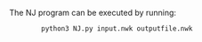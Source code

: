 The NJ program can be executed by running:
        
            python3 NJ.py input.nwk outputfile.nwk